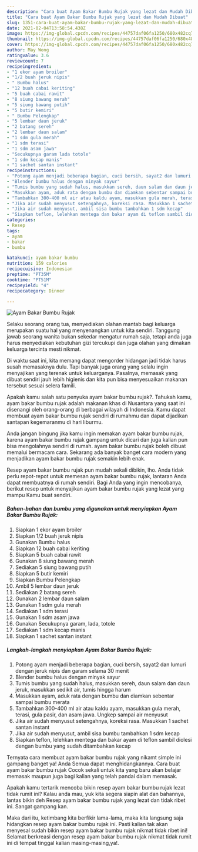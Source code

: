 ```yaml
---
description: "Cara buat Ayam Bakar Bumbu Rujak yang lezat dan Mudah Dibuat"
title: "Cara buat Ayam Bakar Bumbu Rujak yang lezat dan Mudah Dibuat"
slug: 1351-cara-buat-ayam-bakar-bumbu-rujak-yang-lezat-dan-mudah-dibuat
date: 2021-02-04T13:58:54.438Z
image: https://img-global.cpcdn.com/recipes/44757daf06fa1250/680x482cq70/ayam-bakar-bumbu-rujak-foto-resep-utama.jpg
thumbnail: https://img-global.cpcdn.com/recipes/44757daf06fa1250/680x482cq70/ayam-bakar-bumbu-rujak-foto-resep-utama.jpg
cover: https://img-global.cpcdn.com/recipes/44757daf06fa1250/680x482cq70/ayam-bakar-bumbu-rujak-foto-resep-utama.jpg
author: May Wong
ratingvalue: 3.6
reviewcount: 7
recipeingredient:
- "1 ekor ayam broiler"
- "1/2 buah jeruk nipis"
- " Bumbu halus"
- "12 buah cabai keriting"
- "5 buah cabai rawit"
- "8 siung bawang merah"
- "5 siung bawang putih"
- "5 butir kemiri"
- " Bumbu Pelengkap"
- "5 lembar daun jeruk"
- "2 batang sereh"
- "2 lembar daun salam"
- "1 sdm gula merah"
- "1 sdm terasi"
- "1 sdm asam jawa"
- "Secukupnya garam lada totole"
- "1 sdm kecap manis"
- "1 sachet santan instant"
recipeinstructions:
- "Potong ayam menjadi beberapa bagian, cuci bersih, sayat2 dan lumuri dengan jeruk nipis dan garam selama 30 menit"
- "Blender bumbu halus dengan minyak sayur"
- "Tumis bumbu yang sudah halus, masukkan sereh, daun salam dan daun jeruk, masukkan sedikit air, tumis hingga harum"
- "Masukkan ayam, aduk rata dengan bumbu dan diamkan sebentar sampai bumbu merata"
- "Tambahkan 300-400 ml air atau kaldu ayam, masukkan gula merah, terasi, gula pasir, dan asam jawa. Ungkep sampai air menyusut"
- "Jika air sudah menyusut setengahnya, koreksi rasa. Masukkan 1 sachet santan instant"
- "Jika air sudah menyusut, ambil sisa bumbu tambahkan 1 sdm kecap"
- "Siapkan teflon, lelehkan mentega dan bakar ayam di teflon sambil diolesi dengan bumbu yang sudah ditambahkan kecap"
categories:
- Resep
tags:
- ayam
- bakar
- bumbu

katakunci: ayam bakar bumbu 
nutrition: 159 calories
recipecuisine: Indonesian
preptime: "PT35M"
cooktime: "PT51M"
recipeyield: "4"
recipecategory: Dinner

---
```



![Ayam Bakar Bumbu Rujak](https://img-global.cpcdn.com/recipes/44757daf06fa1250/680x482cq70/ayam-bakar-bumbu-rujak-foto-resep-utama.jpg)

Selaku seorang orang tua, menyediakan olahan mantab bagi keluarga merupakan suatu hal yang menyenangkan untuk kita sendiri. Tanggung jawab seorang  wanita bukan sekedar mengatur rumah saja, tetapi anda juga harus menyediakan kebutuhan gizi tercukupi dan juga olahan yang dimakan keluarga tercinta mesti nikmat.

Di waktu  saat ini, kita memang dapat mengorder hidangan jadi tidak harus susah memasaknya dulu. Tapi banyak juga orang yang selalu ingin menyajikan yang terenak untuk keluarganya. Pasalnya, memasak yang dibuat sendiri jauh lebih higienis dan kita pun bisa menyesuaikan makanan tersebut sesuai selera famili. 



Apakah kamu salah satu penyuka ayam bakar bumbu rujak?. Tahukah kamu, ayam bakar bumbu rujak adalah makanan khas di Nusantara yang saat ini disenangi oleh orang-orang di berbagai wilayah di Indonesia. Kamu dapat membuat ayam bakar bumbu rujak sendiri di rumahmu dan dapat dijadikan santapan kegemaranmu di hari liburmu.

Anda jangan bingung jika kamu ingin memakan ayam bakar bumbu rujak, karena ayam bakar bumbu rujak gampang untuk dicari dan juga kalian pun bisa mengolahnya sendiri di rumah. ayam bakar bumbu rujak boleh dibuat memalui bermacam cara. Sekarang ada banyak banget cara modern yang menjadikan ayam bakar bumbu rujak semakin lebih enak.

Resep ayam bakar bumbu rujak pun mudah sekali dibikin, lho. Anda tidak perlu repot-repot untuk memesan ayam bakar bumbu rujak, lantaran Anda dapat membuatnya di rumah sendiri. Bagi Anda yang ingin mencobanya, berikut resep untuk menyajikan ayam bakar bumbu rujak yang lezat yang mampu Kamu buat sendiri.

<!--inarticleads1-->

##### Bahan-bahan dan bumbu yang digunakan untuk menyiapkan Ayam Bakar Bumbu Rujak:

1. Siapkan 1 ekor ayam broiler
1. Siapkan 1/2 buah jeruk nipis
1. Gunakan  Bumbu halus
1. Siapkan 12 buah cabai keriting
1. Siapkan 5 buah cabai rawit
1. Gunakan 8 siung bawang merah
1. Sediakan 5 siung bawang putih
1. Siapkan 5 butir kemiri
1. Siapkan  Bumbu Pelengkap
1. Ambil 5 lembar daun jeruk
1. Sediakan 2 batang sereh
1. Gunakan 2 lembar daun salam
1. Gunakan 1 sdm gula merah
1. Sediakan 1 sdm terasi
1. Gunakan 1 sdm asam jawa
1. Gunakan Secukupnya garam, lada, totole
1. Sediakan 1 sdm kecap manis
1. Siapkan 1 sachet santan instant




<!--inarticleads2-->

##### Langkah-langkah menyiapkan Ayam Bakar Bumbu Rujak:

1. Potong ayam menjadi beberapa bagian, cuci bersih, sayat2 dan lumuri dengan jeruk nipis dan garam selama 30 menit
1. Blender bumbu halus dengan minyak sayur
1. Tumis bumbu yang sudah halus, masukkan sereh, daun salam dan daun jeruk, masukkan sedikit air, tumis hingga harum
1. Masukkan ayam, aduk rata dengan bumbu dan diamkan sebentar sampai bumbu merata
1. Tambahkan 300-400 ml air atau kaldu ayam, masukkan gula merah, terasi, gula pasir, dan asam jawa. Ungkep sampai air menyusut
1. Jika air sudah menyusut setengahnya, koreksi rasa. Masukkan 1 sachet santan instant
1. Jika air sudah menyusut, ambil sisa bumbu tambahkan 1 sdm kecap
1. Siapkan teflon, lelehkan mentega dan bakar ayam di teflon sambil diolesi dengan bumbu yang sudah ditambahkan kecap




Ternyata cara membuat ayam bakar bumbu rujak yang nikamt simple ini gampang banget ya! Anda Semua dapat menghidangkannya. Cara buat ayam bakar bumbu rujak Cocok sekali untuk kita yang baru akan belajar memasak maupun juga bagi kalian yang telah pandai dalam memasak.

Apakah kamu tertarik mencoba bikin resep ayam bakar bumbu rujak lezat tidak rumit ini? Kalau anda mau, yuk kita segera siapin alat dan bahannya, lantas bikin deh Resep ayam bakar bumbu rujak yang lezat dan tidak ribet ini. Sangat gampang kan. 

Maka dari itu, ketimbang kita berfikir lama-lama, maka kita langsung saja hidangkan resep ayam bakar bumbu rujak ini. Pasti kalian tak akan menyesal sudah bikin resep ayam bakar bumbu rujak nikmat tidak ribet ini! Selamat berkreasi dengan resep ayam bakar bumbu rujak nikmat tidak rumit ini di tempat tinggal kalian masing-masing,ya!.


